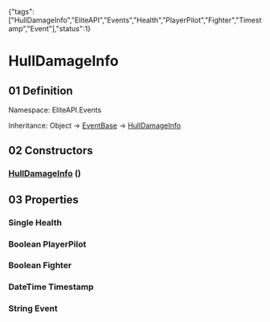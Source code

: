 {"tags":["HullDamageInfo","EliteAPI","Events","Health","PlayerPilot","Fighter","Timestamp","Event"],"status":1}

# HullDamageInfo

## 01 Definition

Namespace: <span class='code'>EliteAPI.Events</span>

Inheritance: <span class='code'>Object</span> → <span class='code'>[EventBase](../../EliteAPI/Events/EventBase.html)</span> → <span class='code'>[HullDamageInfo](../../EliteAPI/Events/HullDamageInfo.html)</span>

## 02 Constructors

### <span class='code'>[HullDamageInfo](../../EliteAPI/Events/HullDamageInfo.html)</span> ()

## 03 Properties

### <span class='code'>Single</span> Health

### <span class='code'>Boolean</span> PlayerPilot

### <span class='code'>Boolean</span> Fighter

### <span class='code'>DateTime</span> Timestamp

### <span class='code'>String</span> Event

